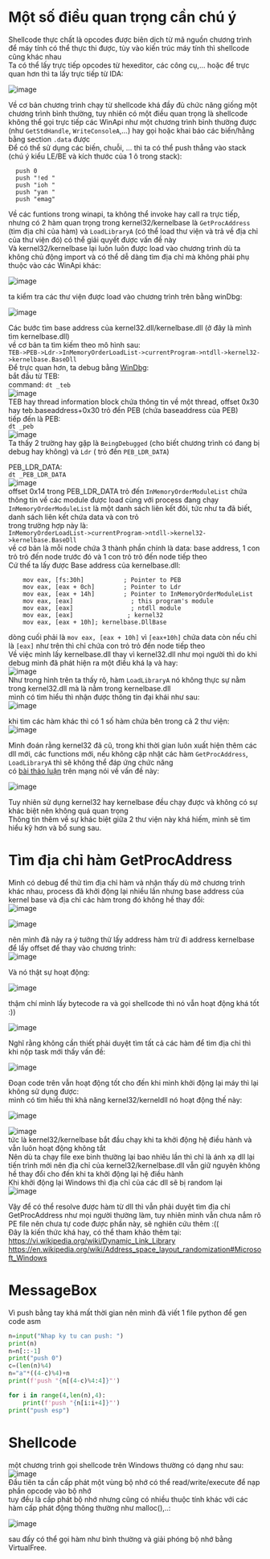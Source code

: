# Một số điều quan trọng cần chú ý  
Shellcode thực chất là opcodes được biên dịch từ mã nguồn chương trình để máy tính có thể thực thi được, tùy vào kiến trúc máy tính thì shellcode cũng khác nhau  
Ta có thể lấy trực tiếp opcodes từ hexeditor, các công cụ,... hoặc để trực quan hơn thì ta lấy trực tiếp từ IDA:  
  
![image](https://github.com/user-attachments/assets/a38e3448-4fa5-424d-932d-f363030afa97)  
  
Về cơ bản chương trình chạy từ shellcode khá đầy đủ chức năng giống một chương trình bình thường, tuy nhiên có một điều quan trọng là shellcode không thể gọi trực tiếp các WinApi như một chương trình bình thường được (như `GetStdHandle`, `WriteConsoleA`,...) hay gọi hoặc khai báo các biến/hằng bằng section `.data` được  
Để có thể sử dụng các biến, chuỗi, ... thì ta có thể push thẳng vào stack (chú ý kiểu LE/BE và kích thước của 1 ô trong stack):  
```assembly
  push 0
  push "!ed "
  push "ioh "
  push "yan "
  push "emag"
```
Về các funtions trong winapi, ta không thể invoke hay call ra trực tiếp, nhưng có 2 hàm quan trọng trong kernel32/kernelbase là `GetProcAddress` (tìm địa chỉ của hàm) và `LoadLibraryA` (có thể load thư viện và trả về địa chỉ của thư viện đó) có thể giải quyết được vấn đề này  
Và kernel32/kernelbase lại luôn luôn được load vào chương trình dù ta không chủ động import và có thể dễ dàng tìm địa chỉ mà không phải phụ thuộc vào các WinApi khác:  
  
![image](https://github.com/user-attachments/assets/c35d66e4-adef-4f49-a50d-134f54a0c27c)  
  
ta kiểm tra các thư viện được load vào chương trình trên bằng winDbg:  
  
![image](https://github.com/user-attachments/assets/c010e776-e1e1-475e-8feb-c7a233a81cfa)  

Các bước tìm base address của kernel32.dll/kernelbase.dll (ở đây là mình tìm kernelbase.dll)  
về cơ bản ta tìm kiếm theo mô hình sau:  
`TEB->PEB->Ldr->InMemoryOrderLoadList->currentProgram->ntdll->kernel32->kernelbase.BaseDll`  
Để trực quan hơn, ta debug bằng [WinDbg](https://learn.microsoft.com/en-us/windows-hardware/drivers/debuggercmds/):  
bắt đầu từ TEB:  
command: `dt _teb`  
![image](https://github.com/user-attachments/assets/dec57a80-471a-4273-bc58-8f1fc1895498)  
TEB hay thread information block chứa thông tin về một thread, offset 0x30 hay teb.baseaddress+0x30 trỏ đến PEB (chứa baseaddress của PEB)  
tiếp đến là PEB:  
`dt _peb`  
![image](https://github.com/user-attachments/assets/05a9b5f3-891f-487b-b391-7597d1bd557b)  
Ta thấy 2 trường hay gặp là `BeingDebugged` (cho biết chương trình có đang bị debug hay không) và `Ldr` ( trỏ đến `PEB_LDR_DATA`)  

PEB_LDR_DATA:  
`dt _PEB_LDR_DATA`  
![image](https://github.com/user-attachments/assets/e6aad492-5a75-48db-a4de-0b6faa44e44d)  
offset 0x14 trong PEB_LDR_DATA trỏ đến `InMemoryOrderModuleList` chứa thông tin về các module được load cùng với process đang chạy  
`InMemoryOrderModuleList` là một danh sách liên kết đôi, tức như ta đã biết, danh sách liên kết chứa data và con trỏ  
trong trường hợp này là:  
`InMemoryOrderLoadList->currentProgram->ntdll->kernel32->kernelbase.BaseDll`  
về cơ bản là mỗi node chứa 3 thành phần chính là data: base address, 1 con trỏ trỏ đến node trước đó và 1 con trỏ trỏ đến node tiếp theo  
Cứ thế ta lấy được Base address của kernelbase.dll:  
```assembly
	mov eax, [fs:30h]		    ; Pointer to PEB 
	mov eax, [eax + 0ch]		; Pointer to Ldr
	mov eax, [eax + 14h]		; Pointer to InMemoryOrderModuleList
	mov eax, [eax]				  ; this program's module
	mov eax, [eax]				  ; ntdll module
	mov eax, [eax]				 ; kernel32
	mov eax, [eax + 10h]; kernelbase.DllBase
```
dòng cuối phải là `mov eax, [eax + 10h]` vì `[eax+10h]` chứa data còn nếu chỉ là `[eax]` như trên thì chỉ chứa con trỏ trỏ đến node tiếp theo  
Về việc mình lấy kernelbase.dll thay vì kernel32.dll như mọi người thì do khi debug mình đã phát hiện ra một điều khá lạ và hay:  
![image](https://github.com/user-attachments/assets/408804fa-be79-430d-8391-d3053ec4de92)  
Như trong hình trên ta thấy rõ, hàm `LoadLibraryA` nó không thực sự nằm trong kernel32.dll mà là nằm trong kernelbase.dll  
mình có tìm hiểu thì nhận được thông tin đại khái như sau:  
![image](https://github.com/user-attachments/assets/6cfb69d4-7266-4ed8-879a-13869ed50630)  
  
khi tìm các hàm khác thì có 1 số hàm chứa bên trong cả 2 thư viện:  
![image](https://github.com/user-attachments/assets/c36ee549-3451-4544-9dc7-20ea910398f3)  
  
Mình đoán rằng kernel32 đã cũ, trong khi thời gian luôn xuất hiện thêm các dll mới, các functions mới, nếu không cập nhật các hàm `GetProcAddress`, `LoadLibraryA` thì sẽ không thể đáp ứng chức năng  
có [bài thảo luận](https://www.unknowncheats.me/forum/general-programming-and-reversing/220491-differences-kernel32-dll-kernelbase-dll.html) trên mạng nói về vấn đề này:  
  
![image](https://github.com/user-attachments/assets/4d9b466f-1317-4b01-883e-b333a5ba4ef7)  
  
Tuy nhiên sử dụng kernel32 hay kernelbase đều chạy được và không có sự khác biệt nên không quá quan trọng  
Thông tin thêm về sự khác biệt giữa 2 thư viện này khá hiếm, mình sẽ tìm hiểu kỹ hơn và bổ sung sau.  

# Tìm địa chỉ hàm GetProcAddress  
Mình có debug để thử tìm địa chỉ hàm và nhận thấy dù mở chương trình khác nhau, process đã khởi động lại nhiều lần nhưng base address của kernel base và địa chỉ các hàm trong đó không hề thay đổi:  
![image](https://github.com/user-attachments/assets/53ac0227-debe-462b-89aa-7227ba80d305)  

![image](https://github.com/user-attachments/assets/2b858262-e791-4b73-b6e8-c443201d0f3b)  
  
nên mình đã nảy ra ý tưởng thử lấy address hàm trừ đi address kernelbase để lấy offset để thay vào chương trình:  
![image](https://github.com/user-attachments/assets/560cd743-80ea-4a78-b395-1180f4aec46b)  
  
Và nó thật sự hoạt động:  
  
![image](https://github.com/user-attachments/assets/baa8444c-4259-4731-a812-c7fd20ae09cb)  
  
thậm chí mình lấy bytecode ra và gọi shellcode thì nó vẫn hoạt động khá tốt :))  
  
![image](https://github.com/user-attachments/assets/a1ef9497-ffcc-4e0c-b9f7-e9a1ca2248c1)  
  
Nghĩ rằng không cần thiết phải duyệt tìm tất cả các hàm để tìm địa chỉ thì khi nộp task mới thấy vấn đề:  
  
![image](https://github.com/user-attachments/assets/81934bb1-9b17-4b63-b2e1-52b4629ab67a)  
  
Đoạn code trên vẫn hoạt động tốt cho đến khi mình khởi động lại máy thì lại không sử dụng được:  
mình có tìm hiểu thì khả năng kernel32/kerneldll nó hoạt động thế này:  
  
![image](https://github.com/user-attachments/assets/7d9c6ae1-f330-4f4e-bf67-1b26292efa44)  

![image](https://github.com/user-attachments/assets/d23e620d-e6eb-4012-adfb-fb228bef3041)  
tức là kernel32/kernelbase bắt đầu chạy khi ta khởi động hệ điều hành và vẫn luôn hoạt động không tắt  
Nên dù ta chạy file exe bình thường lại bao nhiêu lần thì chỉ là ánh xạ dll lại tiến trình mới nên địa chỉ của kernel32/kernelbase.dll vẫn giữ nguyên không hề thay đổi cho đến khi ta khởi động lại hệ điều hành  
Khi khởi động lại Windows thì địa chỉ của các dll sẽ bị random lại  
![image](https://github.com/user-attachments/assets/d1035ffc-2dbf-44ea-83d8-dd7fc58c8e3b)  

Vậy để có thể resolve được hàm từ dll thì vẫn phải duyệt tìm địa chỉ GetProcAddress như mọi người thường làm, tuy nhiên mình vẫn chưa nắm rõ PE file nên chưa tự code được phần này, sẽ nghiên cứu thêm :((  
Đây là kiến thức khá hay, có thể tham khảo thêm tại: 
https://vi.wikipedia.org/wiki/Dynamic_Link_Library  
https://en.wikipedia.org/wiki/Address_space_layout_randomization#Microsoft_Windows  
# MessageBox  
Vì push bằng tay khá mất thời gian nên mình đã viết 1 file python để gen code asm  
```python
n=input("Nhap ky tu can push: ")
print(n)
n=n[::-1]
print("push 0")
c=(len(n)%4)
n="a"*((4-c)%4)+n
print(f'push "{n[(4-c)%4:4]}"')

for i in range(4,len(n),4):
    print(f'push "{n[i:i+4]}"')
print("push esp")
```
# Shellcode  
một chương trình gọi shellcode trên Windows thường có dạng như sau:  
![image](https://github.com/user-attachments/assets/5b5666cc-626f-44e2-9b96-37d71266ef28)  
Đầu tiên ta cần cấp phát một vùng bộ nhớ có thể read/write/execute để nạp phần opcode vào bộ nhớ  
tuy đều là cấp phát bộ nhớ nhưng cũng có nhiều thuộc tính khác với các hàm cấp phát động thông thường như malloc(),..:  
  
![image](https://github.com/user-attachments/assets/4400df36-fc72-4dfa-b67e-46a0dd6ff286)  
  
sau đấy có thể gọi hàm như bình thường và giải phóng bộ nhớ bằng VirtualFree.  
